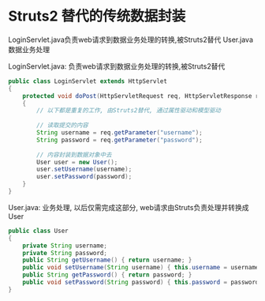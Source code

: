 # Struts2 替代的传统数据封装

LoginServlet.java负责web请求到数据业务处理的转换,被Struts2替代  User.java数据业务处理



LoginServlet.java:   负责web请求到数据业务处理的转换,被Struts2替代
```java
public class LoginServlet extends HttpServlet
{
	protected void doPost(HttpServletRequest req, HttpServletResponse resp) throws ServletException, IOException
	{
		// 以下都是重复的工作, 由Struts2替代, 通过属性驱动和模型驱动
		
		// 读取提交的内容
		String username = req.getParameter("username");
		String password = req.getParameter("password");
		
		// 内容封装到数据对象中去
		User user = new User();
		user.setUsername(username);
		user.setPassword(password);
	}
}
```

User.java:  业务处理, 以后仅需完成这部分, web请求由Struts负责处理并转换成User
```java
public class User
{
	private String username;
	private String password;
	public String getUsername() { return username; }
	public void setUsername(String username) { this.username = username; }
	public String getPassword() { return password; }
	public void setPassword(String password) { this.password = password; }
}
```